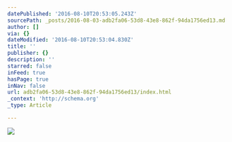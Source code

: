 ```yaml
---
datePublished: '2016-08-10T20:53:05.243Z'
sourcePath: _posts/2016-08-03-adb2fa06-53d8-43e8-862f-94da1756ed13.md
author: []
via: {}
dateModified: '2016-08-10T20:53:04.830Z'
title: ''
publisher: {}
description: ''
starred: false
inFeed: true
hasPage: true
inNav: false
url: adb2fa06-53d8-43e8-862f-94da1756ed13/index.html
_context: 'http://schema.org'
_type: Article

---
```

![](https://the-grid-user-content.s3-us-west-2.amazonaws.com/353b0966-12ef-4ed7-b451-6e2018b6ad05.jpg)